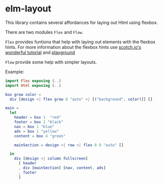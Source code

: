 # elm-layout
This library contains several affordances for laying out Html using flexbox.

There are two modules `Flex` and `Flow`.

`Flex` provides funtions that help with laying out elements with the flexbox hints. 
For more information about the flexbox hints use [scotch.io's wonderful tutorial](https://scotch.io/tutorials/a-visual-guide-to-css3-flexbox-properties) and [playground](https://demos.scotch.io/visual-guide-to-css3-flexbox-flexbox-playground/demos/)

`Flow` provide some help with simpler layouts.

Example: 

```elm
import Flex exposing (..)
import Html exposing (..)

box grow color = 
  div [design <| flex grow 0 "auto" <| [("background", color)]] []

main = 
  let
    header = box 1  "red"
    footer = box 1 "black"
    nav = box 1 "blue" 
    ads = box 1 "yellow" 
    content = box 4 "green" 

    mainSection = design <| row <| flex 8 0 "auto" []

  in 
    div [design <| column fullscreen]
      [ header
      , div [mainSection] [nav, content, ads]
      , footer
      ]
```
